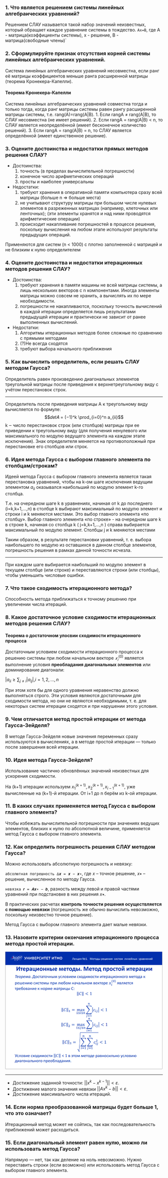 ### 1. Что является решением системы линейных алгебраических уравнений?
Решением СЛАУ называется такой набор значений неизвестных, который обращает каждое уравнение системы в тождество.
`Ax=B`, где A - матрица(коэффициенты системы), x - решение, B - матрица(свободные члены)`
### 2. Сформулируйте признак отсутствия корней системы линейных алгебраических уравнений.
Система линейных алгебраических уравнений несовместна, если ранг её матрицы коэффициентов меньше ранга расширенной матрицы (теорема Кронекера-Капелли).

#### Теорема Кронекера-Капелли

Система линейных алгебраических уравнений совместна тогда
и только тогда, когда ранг матрицы системы равен рангу
расширенной матрицы системы, т.е. rang(A)=rang(A|В).
    1. Если rangA ≠ rang(A|В), то СЛАУ несовместна (не имеет
решений).
    2. Если rangA = rang(A|В) < n, то СЛАУ является неопределённой
(имеет бесконечное количество решений).
    3. Если rangA = rang(A|В) = n, то СЛАУ является определённой
(имеет единственное решение).

### 3. Оцените достоинства и недостатки прямых методов решения СЛАУ?
 - Достоинства:
    1. точность (в пределах вычислительной погрешности)
    2. конечное число арифметических операций
    3. просты и наиболее универсальны
 - Недостатки:
    1. требуют хранения в оперативной памяти компьютера сразу
всей матрицы (больше n => больше места)
    2. не учитывают структуру матрицы при большом числе
нулевых элементов в разреженных матрицах (например,
клеточных или ленточных); (эти элементы хранятся и над ними проводятся арифметические операции)
    3. происходит накапливание погрешностей в процессе
решения, поскольку вычисления на любом этапе
используют результаты предыдущих операций.

Применяются для систем (n < 1000) с плотно заполненной с
матрицей и не близким к нулю определителем
### 4. Оцените достоинства и недостатки итерационных методов решения СЛАУ?
 - Достоинства:
    1. требуют хранения в памяти машины не всей матрицы системы, а лишь нескольких векторов с n компонентами. Иногда элементы матрицы можно совсем не хранить, а вычислять их по мере необходимости.
    2. погрешности не накапливаются, поскольку точность вычислений в каждой итерации определяется лишь результатами предыдущей итерации и практически не зависит от ранее выполненных вычислений.
 - Недостатки:
    1. Алгоритмы итерационных методов более сложные по сравнению с прямыми методами
    2. (?)Не всегда сходятся
    3. требуют выбора начального приближения
### 5. Как вычислить определитель, если решать СЛАУ методом Гаусса?
Определитель равен произведению диагональных элементов треугольной матрицы после приведения к верхнетреугольному виду с учётом перестановок строк.
___
Определитель после приведения матрицы А к треугольному
виду вычисляется по формуле:
$$𝑑𝑒𝑡𝐴 = (−1)^k \prod_{i=0}^n a_{ii}$$
k ‒ число перестановок строк (или столбцов) матрицы при ее
приведении к треугольному виду (для получения ненулевого
или максимального по модулю ведущего элемента на
каждом этапе исключения).
Знак определителя меняется на противоположный при
перестановке его столбцов или строк.
### 6. Идея метода Гаусса с выбором главного элемента по столбцам/строкам?
Идеей метода Гаусса с выбором главного элемента является такая
перестановка уравнений, чтобы на k-ом шаге исключения ведущим
элементом $a_{ii}$ оказывался наибольший по модулю элемент k-го столбца.

Т.е. на очередном шаге k в уравнениях, начиная от k до последнего (i=k,k+1,…,n) в столбце k выбирают максимальный по модулю элемент и строки i и k меняются местами. Это выбор главного элемента «по столбцу».
Выбор главного элемента «по строке» - на очередном шаге k в строке k, начиная со столбца k ( j=k,k+1,…,n ) справа выбирается максимальный по модулю элемент. Столбцы j и k меняются местами

Таким образом, в результате перестановки уравнений, т. е. выбора
наибольшего по модулю из оставшихся в данном столбце элементов,
погрешность решения в рамках данной точности исчезла.
___
При каждом шаге выбирается наибольший по модулю элемент в текущем столбце (или строке) и переставляются строки (или столбцы), чтобы уменьшить числовые ошибки.
### 7. Что такое сходимость итерационного метода?
Способность метода приближаться к точному решению при увеличении числа итераций.
### 8. Какое достаточное условие сходимости итерационных методов решения СЛАУ?

#### Теорема о достаточном улосвии сходимости итерационного процесса

Достаточным условием сходимости итерационного процесса к решению системы при любом начальном векторе $𝑥_𝑖^{(0)}$ является выполнение условия **преобладания диагональных элементов** или доминирование диагонали:

$|a_{ii} \geq \sum_{j\neq i}|a_{ij}|, i = 1,2,...,n$

При этом хотя бы для одного уравнения неравенство должно выполняться строго.
Эти условия являются достаточными для сходимости метода, но они не являются необходимыми, т. е. для некоторых систем итерации сходятся и при нарушении этого условия.

### 9. Чем отличается метод простой итерации от метода Гаусса-Зейделя?
В методе Гаусса-Зейделя новые значения переменных сразу используются в вычислениях, а в методе простой итерации — только после завершения всей итерации.
### 10. Идея метода Гаусса-Зейделя?
Использование частично обновлённых значений неизвестных для ускорения сходимости.

На (k+1) итерации используем $x_1^{(k+1)}, x_2^{(k+1)}, x_{i-1}^{(k+1)}$, уже вычисленные на (k+1)-й итерации.
От i+1 до n берём из k-ой итерации.
### 11. В каких случаях применяется метод Гаусса с выбором главного элемента?
Чтобы избежать вычислительной погрешности при значениях ведущих элементов, близких к нулю по абсолютной величине, применяется метод Гаусса с выбором главного элемента.
### 12. Как определить погрешность решения СЛАУ методом Гаусса?
Можно использовать абсолютную погрешность и невязку:

`абсолютная погрешность ∆𝒙 = 𝒙 − 𝒙∗`,
где 𝑥 – точное решение, 𝑥∗ – решение, вычисленное по методу Гаусса.

`невязка 𝒓 = 𝑨𝒙∗ − 𝒃`,
разность между левой и правой частями уравнений при подстановке в них
решения 𝑥∗.

В практических расчетах **контроль точности решения осуществляется с помощью невязки** (погрешность же обычно вычислить невозможно, поскольку неизвестно точное решение).

Метод Гаусса с выбором главного элемента дает малые невязки.
### 13. Назовите критерии окончания итерационного процесса метода простой итерации.
![критерии](https://github.com/quwiier/4_computional_mathematics/blob/master/labs/lab1/docs/pic_1.png?raw=true)
___
 - Достижение заданной точности: $||x^k - x^{k-1}|| < ε$.
 - Достижение малого значения невязки $||Ax^k - b|| < ε$.
 - Достижение максимального числа итераций.
### 14. Если норма преобразованной матрицы будет больше 1, что это означает?
Итерационный метод может не сойтись, так как последовательность приближений может расходиться.
### 15. Если диагональный элемент равен нулю, можно ли использовать метод Гаусса?
Напрямую — нет, так как деление на ноль невозможно. Нужно переставить строки (если возможно) или использовать метод Гаусса с выбором главного элемента.
